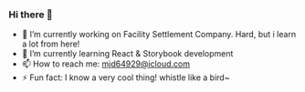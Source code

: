 ### Hi there 👋
- 🔭 I’m currently working on Facility Settlement Company. Hard, but i learn a lot from here!
- 🌱 I’m currently learning React & Storybook development
- 📫 How to reach me: mjd64929@icloud.com
- ⚡ Fun fact: I know a very cool thing! whistle like a bird~
<!--
**JohnMai1994/JohnMai1994** is a ✨ _special_ ✨ repository because its `README.md` (this file) appears on your GitHub profile.

Here are some ideas to get you started:

- 🔭 I’m currently working on ...
- 🌱 I’m currently learning ...
- 👯 I’m looking to collaborate on ...
- 🤔 I’m looking for help with ...
- 💬 Ask me about ...
- 📫 How to reach me: ...
- 😄 Pronouns: ...
- ⚡ Fun fact: ...
-->
